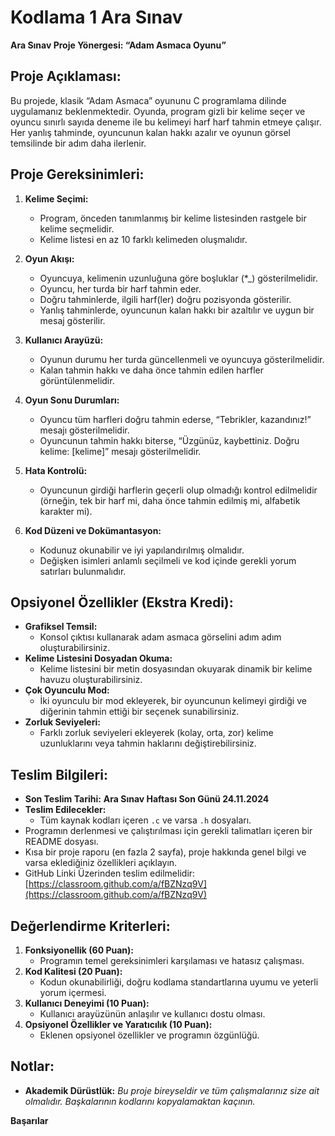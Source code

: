 # Kodlama 1 Ara Sınav
  
**Ara Sınav Proje Yönergesi: “Adam Asmaca Oyunu”**

## Proje Açıklaması:

Bu projede, klasik “Adam Asmaca” oyununu C programlama dilinde uygulamanız beklenmektedir. Oyunda, program gizli bir kelime seçer ve oyuncu sınırlı sayıda deneme ile bu kelimeyi harf harf tahmin etmeye çalışır. Her yanlış tahminde, oyuncunun kalan hakkı azalır ve oyunun görsel temsilinde bir adım daha ilerlenir.

## Proje Gereksinimleri:

1. **Kelime Seçimi:**
   - Program, önceden tanımlanmış bir kelime listesinden rastgele bir kelime seçmelidir.
   - Kelime listesi en az 10 farklı kelimeden oluşmalıdır.

2. **Oyun Akışı:**
   - Oyuncuya, kelimenin uzunluğuna göre boşluklar (*_) gösterilmelidir.
   - Oyuncu, her turda bir harf tahmin eder.
   - Doğru tahminlerde, ilgili harf(ler) doğru pozisyonda gösterilir.
   - Yanlış tahminlerde, oyuncunun kalan hakkı bir azaltılır ve uygun bir mesaj gösterilir.

3. **Kullanıcı Arayüzü:**
   - Oyunun durumu her turda güncellenmeli ve oyuncuya gösterilmelidir.
   - Kalan tahmin hakkı ve daha önce tahmin edilen harfler görüntülenmelidir.

4. **Oyun Sonu Durumları:**
   - Oyuncu tüm harfleri doğru tahmin ederse, “Tebrikler, kazandınız!” mesajı gösterilmelidir.
   - Oyuncunun tahmin hakkı biterse, “Üzgünüz, kaybettiniz. Doğru kelime: [kelime]” mesajı gösterilmelidir.

5. **Hata Kontrolü:**
   - Oyuncunun girdiği harflerin geçerli olup olmadığı kontrol edilmelidir (örneğin, tek bir harf mi, daha önce tahmin edilmiş mi, alfabetik karakter mi).

6. **Kod Düzeni ve Dokümantasyon:**
   - Kodunuz okunabilir ve iyi yapılandırılmış olmalıdır.
   - Değişken isimleri anlamlı seçilmeli ve kod içinde gerekli yorum satırları bulunmalıdır.

## Opsiyonel Özellikler (Ekstra Kredi):

- **Grafiksel Temsil:**
  - Konsol çıktısı kullanarak adam asmaca görselini adım adım oluşturabilirsiniz.
- **Kelime Listesini Dosyadan Okuma:**
  - Kelime listesini bir metin dosyasından okuyarak dinamik bir kelime havuzu oluşturabilirsiniz.
- **Çok Oyunculu Mod:**
  - İki oyunculu bir mod ekleyerek, bir oyuncunun kelimeyi girdiği ve diğerinin tahmin ettiği bir seçenek sunabilirsiniz.
- **Zorluk Seviyeleri:**
  - Farklı zorluk seviyeleri ekleyerek (kolay, orta, zor) kelime uzunluklarını veya tahmin haklarını değiştirebilirsiniz.

## Teslim Bilgileri:

- **Son Teslim Tarihi:** **Ara Sınav Haftası Son Günü 24.11.2024**
- **Teslim Edilecekler:**
  - Tüm kaynak kodları içeren `.c` ve varsa `.h` dosyaları.
- Programın derlenmesi ve çalıştırılması için gerekli talimatları içeren bir README dosyası.
- Kısa bir proje raporu (en fazla 2 sayfa), proje hakkında genel bilgi ve varsa eklediğiniz özellikleri açıklayın.
- GitHub Linki Üzerinden teslim edilmelidir: [https://classroom.github.com/a/fBZNzq9V](https://classroom.github.com/a/fBZNzq9V)

## Değerlendirme Kriterleri:

1. **Fonksiyonellik (60 Puan):**
   - Programın temel gereksinimleri karşılaması ve hatasız çalışması.
2. **Kod Kalitesi (20 Puan):**
   - Kodun okunabilirliği, doğru kodlama standartlarına uyumu ve yeterli yorum içermesi.
3. **Kullanıcı Deneyimi (10 Puan):**
   - Kullanıcı arayüzünün anlaşılır ve kullanıcı dostu olması.
4. **Opsiyonel Özellikler ve Yaratıcılık (10 Puan):**
   - Eklenen opsiyonel özellikler ve programın özgünlüğü.

## Notlar:

- **Akademik Dürüstlük:** *Bu proje bireyseldir ve tüm çalışmalarınız size ait olmalıdır. Başkalarının kodlarını kopyalamaktan kaçının.*

**Başarılar**

